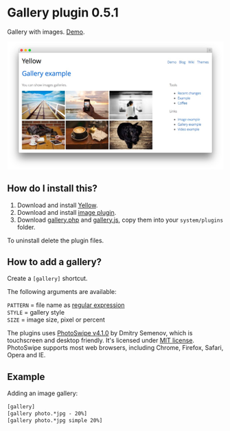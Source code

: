 Gallery plugin 0.5.1 
====================
Gallery with images. [Demo](http://demo.datenstrom.se/wiki/gallery-example).

[![Screenshot](gallery-plugin.jpg?raw=true)](http://demo.datenstrom.se/wiki/gallery-example)

How do I install this?
----------------------
1. Download and install [Yellow](https://github.com/datenstrom/yellow/).  
2. Download and install [image plugin](https://github.com/datenstrom/yellow-extensions/tree/master/plugins/image).  
3. Download [gallery.php](gallery.php?raw=true) and [gallery.js](gallery.js?raw=true), copy them into your `system/plugins` folder.  

To uninstall delete the plugin files.

How to add a gallery?
---------------------
Create a `[gallery]` shortcut.

The following arguments are available:
  
`PATTERN` = file name as [regular expression](https://en.wikipedia.org/wiki/Regular_expression)  
`STYLE` = gallery style  
`SIZE` = image size, pixel or percent

The plugins uses [PhotoSwipe v4.1.0](http://photoswipe.com) by Dmitry Semenov, which is touchscreen and desktop friendly. It's licensed under [MIT license](http://opensource.org/licenses/MIT). PhotoSwipe supports most web browsers, including Chrome, Firefox, Safari, Opera and IE.

Example
-------
Adding an image gallery:

    [gallery]
    [gallery photo.*jpg - 20%]
    [gallery photo.*jpg simple 20%]